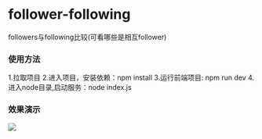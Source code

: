 # follower-following
followers与following比较(可看哪些是相互follower)


### 使用方法
1.拉取项目
2.进入项目，安装依赖：npm install
3.运行前端项目: npm run dev
4.进入node目录,启动服务：node index.js


### 效果演示

<div>
  <img src="https://github.com/wuufeii/followers-following/blob/master/assets/img/demo.png"/>
</div>


